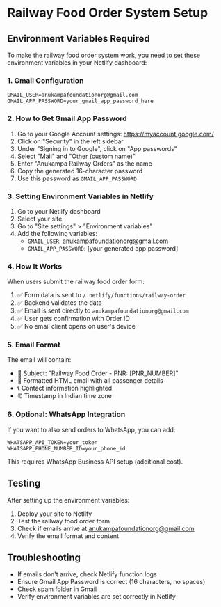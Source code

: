 # Railway Food Order System Setup

## Environment Variables Required

To make the railway food order system work, you need to set these environment variables in your Netlify dashboard:

### 1. Gmail Configuration

```
GMAIL_USER=anukampafoundationorg@gmail.com
GMAIL_APP_PASSWORD=your_gmail_app_password_here
```

### 2. How to Get Gmail App Password

1. Go to your Google Account settings: https://myaccount.google.com/
2. Click on "Security" in the left sidebar
3. Under "Signing in to Google", click on "App passwords"
4. Select "Mail" and "Other (custom name)"
5. Enter "Anukampa Railway Orders" as the name
6. Copy the generated 16-character password
7. Use this password as `GMAIL_APP_PASSWORD`

### 3. Setting Environment Variables in Netlify

1. Go to your Netlify dashboard
2. Select your site
3. Go to "Site settings" > "Environment variables"
4. Add the following variables:
   - `GMAIL_USER`: anukampafoundationorg@gmail.com
   - `GMAIL_APP_PASSWORD`: [your generated app password]

### 4. How It Works

When users submit the railway food order form:

1. ✅ Form data is sent to `/.netlify/functions/railway-order`
2. ✅ Backend validates the data
3. ✅ Email is sent directly to `anukampafoundationorg@gmail.com`
4. ✅ User gets confirmation with Order ID
5. ✅ No email client opens on user's device

### 5. Email Format

The email will contain:
- 🚂 Subject: "Railway Food Order - PNR: [PNR_NUMBER]"
- 📧 Formatted HTML email with all passenger details
- 📞 Contact information highlighted
- ⏰ Timestamp in Indian time zone

### 6. Optional: WhatsApp Integration

If you want to also send orders to WhatsApp, you can add:
```
WHATSAPP_API_TOKEN=your_token
WHATSAPP_PHONE_NUMBER_ID=your_phone_id
```

This requires WhatsApp Business API setup (additional cost).

## Testing

After setting up the environment variables:

1. Deploy your site to Netlify
2. Test the railway food order form
3. Check if emails arrive at anukampafoundationorg@gmail.com
4. Verify the email format and content

## Troubleshooting

- If emails don't arrive, check Netlify function logs
- Ensure Gmail App Password is correct (16 characters, no spaces)
- Check spam folder in Gmail
- Verify environment variables are set correctly in Netlify
